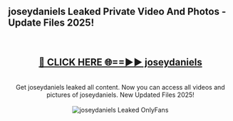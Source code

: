<h2>joseydaniels Leaked Private Video And Photos - Update Files 2025!</h2>
<br>
<div align="center">
<h2><a href="https://linkcuts.com/hfmhzwbr" rel="nofollow">🔴 CLICK HERE 🌐==►► joseydaniels</a></h2>
<br>
Get joseydaniels leaked all content. Now you can access all videos and pictures of joseydaniels. New Updated Files 2025!
<br>
<br>
<a href="https://linkcuts.com/hfmhzwbr" rel="nofollow" data-target="animated-image.originalLink"><img src="https://i.ibb.co.com/WyWwxjT/player-gif2.gif" alt="joseydaniels Leaked OnlyFans" style="max-width: 100%; display: inline-block;" data-target="animated-image.originalImage"></a>
</div>
<br>